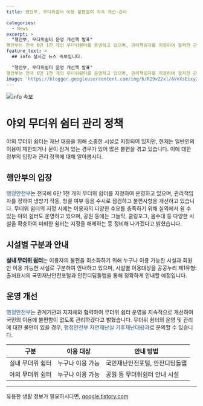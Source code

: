 ```yaml
---
title: 행안부, 무더위쉼터 이용 불편없이 지속 개선·관리

categories:
  - News
excerpt: >
  "행안부, 무더위쉼터 운영 개선책 발표"
행안부는 전국 6만 1천 개의 무더위쉼터를 운영하고 있으며, 관리책임자를 지정하여 철저한 관리를 실시하고 있다고 밝혔다. 또한, 야외 무더위쉼터에는 그늘막, 쿨링포그, 음수대를 확충하고 시설이 미비한 곳은 지정 해제할 예정이라고 전했다. 실내 무더위쉼터도 회원 및 비회원 시설을 구분하여 관리하고, 국민재난안전포털과 안전디딤돌앱을 통해 이용 대상을 정확히 안내할 계획이라고 밝혔다.
feature_text: >
  ## info 실시간 뉴스 속보입니다.

  "행안부, 무더위쉼터 운영 개선책 발표"
행안부는 전국 6만 1천 개의 무더위쉼터를 운영하고 있으며, 관리책임자를 지정하여 철저한 관리를 실시하고 있다고 밝혔다. 또한, 야외 무더위쉼터에는 그늘막, 쿨링포그, 음수대를 확충하고 시설이 미비한 곳은 지정 해제할 예정이라고 전했다. 실내 무더위쉼터도 회원 및 비회원 시설을 구분하여 관리하고, 국민재난안전포털과 안전디딤돌앱을 통해 이용 대상을 정확히 안내할 계획이라고 밝혔다.
image: 'https://blogger.googleusercontent.com/img/b/R29vZ2xl/AVvXsEixyZcFfHzMRdzZMjFBmAUKJYCLCGyLL1o632UiGVXcaFdKo_bkvkuCioo0uUKlGfBVcT3P84aROyZIXSBEx3Aw5nCQ3pTgDom1WDC4m8eifvWiAmWEEVb4x6G_l8C0QH225ldMjyaFvpxGEBGNO37VmDTDMHGhJPq73UglMfDca1-0aw/s1600/blogspot.png'
---
```


<p><img src="https://blogger.googleusercontent.com/img/b/R29vZ2xl/AVvXsEixyZcFfHzMRdzZMjFBmAUKJYCLCGyLL1o632UiGVXcaFdKo_bkvkuCioo0uUKlGfBVcT3P84aROyZIXSBEx3Aw5nCQ3pTgDom1WDC4m8eifvWiAmWEEVb4x6G_l8C0QH225ldMjyaFvpxGEBGNO37VmDTDMHGhJPq73UglMfDca1-0aw/s1600/blogspot.png" alt="info 속보" /></p>

<h1>야외 무더위 쉼터 관리 정책</h1>

<p data-ke-size="size16">야외 무더위 쉼터는 재난 대응을 위해 소중한 시설로 지정되어 있지만, 현재는 일반인의 이용이 제한되거나 문이 잠겨 있는 경우가 있어 많은 불편을 겪고 있습니다. 이에 대한 정부의 입장과 관리 정책에 대해 알아봅시다.</p>

<h2 data-ke-size="size26">행안부의 입장</h2>

<p><span style="color: #1a5490;">행정안전부</span>는 전국에 6만 1천 개의 무더위 쉼터를 지정하여 운영하고 있으며, 관리책임자를 정하여 냉방기 작동, 청결 여부 등을 수시로 점검하고 불편사항을 개선하고 있습니다. 무더위 쉼터의 지정 시에는 이용자의 다양한 수요를 충족하기 위해 실외에서 쉴 수 있는 야외 쉼터도 운영하고 있으며, 공원 등에는 그늘막, 쿨링포그, 음수대 등 다양한 시설을 확충하여 미비한 쉼터는 지정을 해제하는 등 정비해 나가겠다고 밝혔습니다.</p>

<h2 data-ke-size="size26">시설별 구분과 안내</h2>

<p><b><span style="background-color: #21538527;">실내 무더위 쉼터</span></b>는 이용자의 불편을 최소화하기 위해 누구나 이용 가능한 시설과 회원만 이용 가능한 시설로 구분하여 안내하고 있으며, 시설별 이용대상을 공공누리 제1유형:출처표시의 국민재난안전포털과 안전디딤돌앱을 통해 정확하게 안내할 예정입니다.</p>

<h2 data-ke-size="size26">운영 개선</h2>

<p><span style="color: #1a5490;">행정안전부</span>는 관계기관과 지자체와 협력하여 무더위 쉼터 운영을 지속적으로 개선하여 국민의 이용에 불편함이 없도록 관리하겠다고 밝혔습니다. 무더위 쉼터의 운영 및 관리에 대한 불만이 있을 경우, <span style="color: #1a5490;">행정안전부 자연재난실 기후재난대응과</span>로 문의할 수 있습니다.</p>

<table>
    <thead>
        <tr>
            <th>구분</th>
            <th>이용 대상</th>
            <th>안내 방법</th>
        </tr>
    </thead>
    <tbody>
        <tr>
            <td>실내 무더위 쉼터</td>
            <td>누구나 이용 가능</td>
            <td>국민재난안전포털, 안전디딤돌앱</td>
        </tr>
        <tr>
            <td>야외 무더위 쉼터</td>
            <td>누구나 이용 가능</td>
            <td>공원 등 무더위쉼터 안내 시설</td>
        </tr>
    </tbody>
</table>

<hr>

<p data-ke-size="size16"></p>
유용한 생활 정보가 필요하시다면, <a href="https://qoogle.tistory.com" rel="dofollow">qoogle.tistory.com</a>


